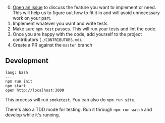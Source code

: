 0. [Open an issue](https://github.com/antwarjs/antwar/issues) to discuss the feature you want to implement or need. This will help us to figure out how to fit it in and will avoid unnecessary work on your part.
1. Implement whatever you want and write tests
2. Make sure `npm test` passes. This will run your tests and lint the code.
3. Once you are happy with the code, add yourself to the project contributors (`./CONTRIBUTORS.md`).
4. Create a PR against the `master` branch

## Development

```code
lang: bash
---
npm run init
npm start
open http://localhost:3000
```

This process will run `smoketest`. You can also do `npm run site`.

There's also a TDD mode for testing. Run it through `npm run watch` and develop while it's running.
